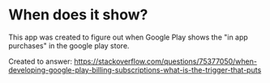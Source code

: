# When does it show?

This app was created to figure out when Google Play shows the "in app purchases" in the google play store.

Created to answer:
https://stackoverflow.com/questions/75377050/when-developing-google-play-billing-subscriptions-what-is-the-trigger-that-puts
